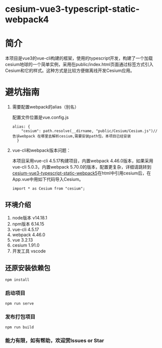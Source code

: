 # cesium-vue3-typescript-static-webpack4

# 简介
本项目是vue3的vue-cli构建的框架，使用的typescript开发，构建了一个加载cesium地球的一个简单实例，采用在public/index.html页面通过标签方式引入Cesium和它的样式。这种方式是比较方便做离线开发Cesium应用。
# 避坑指南
1. 需要配置webpack的alias（别名）

    配置文件位置是vue.config.js
    ```
    alias: {
        "cesium": path.resolve(__dirname, "public/Cesium/Cesium.js")// 告诉webpack 在哪里去解析cesium,需要安装path包，本项目已经安装
      }
    ``` 
2. vue-cli和webpack版本问题：
    
    本项目采用vue-cli 4.5.17构建项目，内置webpack 4.46.0版本，如果采用vue-cli 5.0.3，内置webpack 5.70.0的版本，配置更复杂，详细请跳转到[cesium-vue3-typescript-static-webpack5](https://github.com/KingHuaBo/cesium-vue3-typescript-static-webpack5)在html中引用cesium后，在App.vue中用如下代码导入Cesium。
    ```
    import * as Cesium from "cesium";
    ```
   


## 环境介绍
1. node版本 v14.18.1
2. npm版本 6.14.15
3. vue-cli 4.5.17
4. webpack 4.46.0
5. vue 3.2.13
6. cesium 1.91.0
7. 开发工具 vscode

## 还原安装依赖包
```
npm install
```

### 启动项目
```
npm run serve
```

### 发布打包项目
```
npm run build
```

### 能力有限，如有帮助，欢迎赏Issues or Star
